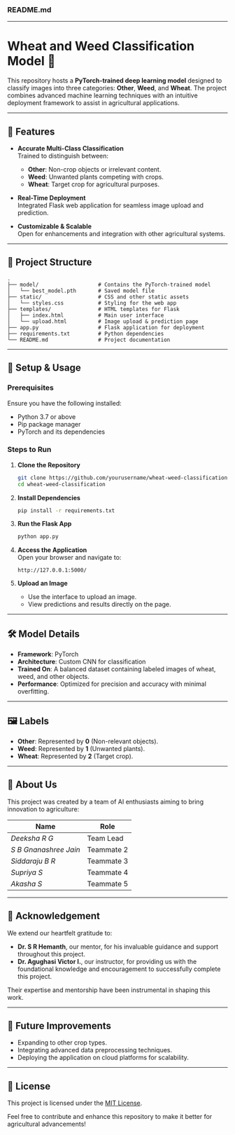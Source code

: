 ### README.md

---

# Wheat and Weed Classification Model 🌾

This repository hosts a **PyTorch-trained deep learning model** designed to classify images into three categories: **Other**, **Weed**, and **Wheat**. The project combines advanced machine learning techniques with an intuitive deployment framework to assist in agricultural applications.

---

## 🚀 Features

- **Accurate Multi-Class Classification**  
   Trained to distinguish between:
   - **Other**: Non-crop objects or irrelevant content.
   - **Weed**: Unwanted plants competing with crops.
   - **Wheat**: Target crop for agricultural purposes.

- **Real-Time Deployment**  
   Integrated Flask web application for seamless image upload and prediction.

- **Customizable & Scalable**  
   Open for enhancements and integration with other agricultural systems.

---

## 📂 Project Structure

```plaintext
.
├── model/                   # Contains the PyTorch-trained model
│   └── best_model.pth       # Saved model file
├── static/                  # CSS and other static assets
│   └── styles.css           # Styling for the web app
├── templates/               # HTML templates for Flask
│   ├── index.html           # Main user interface
│   └── upload.html          # Image upload & prediction page
├── app.py                   # Flask application for deployment
├── requirements.txt         # Python dependencies
└── README.md                # Project documentation
```

---

## 🔧 Setup & Usage

### Prerequisites

Ensure you have the following installed:
- Python 3.7 or above
- Pip package manager
- PyTorch and its dependencies

### Steps to Run

1. **Clone the Repository**
   ```bash
   git clone https://github.com/yourusername/wheat-weed-classification.git
   cd wheat-weed-classification
   ```

2. **Install Dependencies**
   ```bash
   pip install -r requirements.txt
   ```

3. **Run the Flask App**
   ```bash
   python app.py
   ```

4. **Access the Application**  
   Open your browser and navigate to:
   ```
   http://127.0.0.1:5000/
   ```

5. **Upload an Image**  
   - Use the interface to upload an image.
   - View predictions and results directly on the page.

---

## 🛠 Model Details

- **Framework**: PyTorch
- **Architecture**: Custom CNN for classification
- **Trained On**: A balanced dataset containing labeled images of wheat, weed, and other objects.
- **Performance**: Optimized for precision and accuracy with minimal overfitting.

---

## 🖼 Labels

- **Other**: Represented by **0** (Non-relevant objects).
- **Weed**: Represented by **1** (Unwanted plants).
- **Wheat**: Represented by **2** (Target crop).

---

## 👥 About Us

This project was created by a team of AI enthusiasts aiming to bring innovation to agriculture:

| Name                     | Role                  |
|------------------        |-----------------------|
| *Deeksha R G*         | Team Lead             |
| *S B Gnanashree Jain* | Teammate 2            |
| *Siddaraju B R*        | Teammate 3            |
| *Supriya S*            | Teammate 4            |
| *Akasha S*             | Teammate 5            |
---

## 🙏 Acknowledgement

We extend our heartfelt gratitude to:

- **Dr. S R Hemanth**, our mentor, for his invaluable guidance and support throughout this project.  
- **Dr. Agughasi Victor I.**, our instructor, for providing us with the foundational knowledge and encouragement to successfully complete this project.

Their expertise and mentorship have been instrumental in shaping this work. 

---

## 🚀 Future Improvements

- Expanding to other crop types.
- Integrating advanced data preprocessing techniques.
- Deploying the application on cloud platforms for scalability.

---

## 📜 License

This project is licensed under the [MIT License](LICENSE).

Feel free to contribute and enhance this repository to make it better for agricultural advancements!
